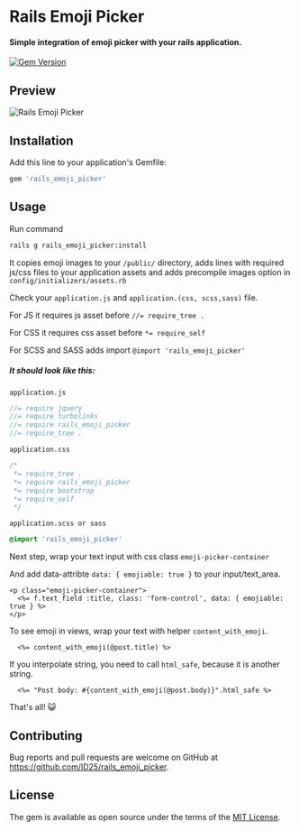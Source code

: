 # Rails Emoji Picker

#### Simple integration of emoji picker with your rails application.
[![Gem Version](https://badge.fury.io/rb/rails_emoji_picker.svg)](https://badge.fury.io/rb/rails_emoji_picker)

## Preview
<img src="http://i.giphy.com/l2JI5BX9bj3V7PPlC.gif" alt="Rails Emoji Picker">

## Installation

Add this line to your application's Gemfile:

```ruby
gem 'rails_emoji_picker'
```

## Usage

Run command
```bash
rails g rails_emoji_picker:install
```

It copies emoji images to your `/public/` directory, adds lines with required js/css files to your application assets and adds precompile images option in `config/initializers/assets.rb`

Check your `application.js` and `application.(css, scss,sass)` file.

For JS it requires js asset before `//= require_tree .`

For CSS it requires css asset before `*= require_self`

For SCSS and SASS adds import `@import 'rails_emoji_picker'`

##### It should look like this:

`application.js`
```js
//= require jquery
//= require turbolinks
//= require rails_emoji_picker
//= require_tree .
```

`application.css`

```css
/*
 *= require_tree .
 *= require rails_emoji_picker
 *= require bootstrap
 *= require_self
 */
```

`application.scss or sass`

```scss
@import 'rails_emoji_picker'
```
Next step, wrap your text input with css class `emoji-picker-container`

And add data-attribte `data: { emojiable: true }` to your input/text_area.
```erb
<p class="emoji-picker-container">
  <%= f.text_field :title, class: 'form-control', data: { emojiable: true } %>
</p>
```

To see emoji in views, wrap your text with helper `content_with_emoji`.

```erb
  <%= content_with_emoji(@post.title) %>
```

If you interpolate string, you need to call `html_safe`, because it is another string.

```erb
  <%= "Post body: #{content_with_emoji(@post.body)}".html_safe %>
```

That's all! :smiley_cat:
## Contributing

Bug reports and pull requests are welcome on GitHub at https://github.com/ID25/rails_emoji_picker.

## License
The gem is available as open source under the terms of the [MIT License](http://opensource.org/licenses/MIT).
